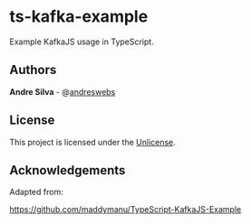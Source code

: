# ts-kafka-example

Example KafkaJS usage in TypeScript.

## Authors

**Andre Silva** - @[andreswebs](https://github.com/andreswebs)


## License

This project is licensed under the [Unlicense](UNLICENSE.md).

## Acknowledgements

Adapted from:

<https://github.com/maddymanu/TypeScript-KafkaJS-Example>
